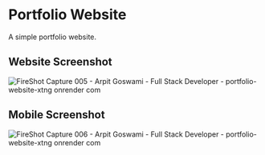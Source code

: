
# Portfolio Website

A simple portfolio website. 

## Website Screenshot

![FireShot Capture 005 - Arpit Goswami - Full Stack Developer - portfolio-website-xtng onrender com](https://github.com/arpitgoswami/portfolio/assets/71710858/c148dafb-454e-4f15-88dd-decbce443c71)

## Mobile Screenshot

![FireShot Capture 006 - Arpit Goswami - Full Stack Developer - portfolio-website-xtng onrender com](https://github.com/arpitgoswami/portfolio/assets/71710858/6f4a8518-97d5-4a79-a0ec-d9d288a137d1)
